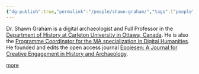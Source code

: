 ```yaml
---
{"dg-publish":true,"permalink":"/people/shawn-graham/","tags":["people"]}
---
```



Dr. Shawn Graham is a digital archaeologist and Full Professor in the [Department of History at Carleton University in Ottawa, Canada](https://carleton.ca/history). He is also the [Programme Coordinator for the MA specialization in Digital Humanities](https://carleton.ca/dighum). He founded and edits the open access journal [Epoiesen: A Journal for Creative Engagement in History and Archaeology](https://epoiesen.carleton.ca/).

[more](https://shawngraham.github.io/)
